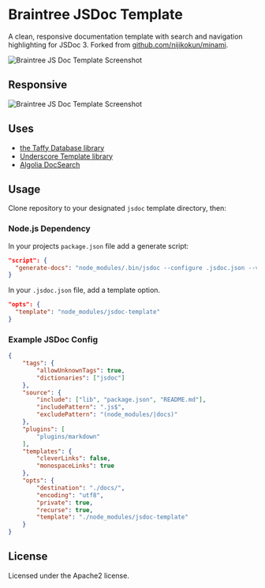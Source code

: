 # Braintree JSDoc Template

A clean, responsive documentation template with search and navigation highlighting for JSDoc 3. Forked from [github.com/nijikokun/minami](https://github.com/nijikokun/minami).

![Braintree JS Doc Template Screenshot](https://puu.sh/rWvW0/2831fd69d6.png)

## Responsive

![Braintree JS Doc Template Screenshot](https://puu.sh/rWvZ6/aee92a4787.png)

## Uses

- [the Taffy Database library](http://taffydb.com/)
- [Underscore Template library](http://documentcloud.github.com/underscore/#template)
- [Algolia DocSearch](https://community.algolia.com/docsearch/)

## Usage

Clone repository to your designated `jsdoc` template directory, then:


### Node.js Dependency

In your projects `package.json` file add a generate script:

```json
"script": {
  "generate-docs": "node_modules/.bin/jsdoc --configure .jsdoc.json --verbose"
}
```

In your `.jsdoc.json` file, add a template option.

```json
"opts": {
  "template": "node_modules/jsdoc-template"
}
```

### Example JSDoc Config

```json
{
    "tags": {
        "allowUnknownTags": true,
        "dictionaries": ["jsdoc"]
    },
    "source": {
        "include": ["lib", "package.json", "README.md"],
        "includePattern": ".js$",
        "excludePattern": "(node_modules/|docs)"
    },
    "plugins": [
        "plugins/markdown"
    ],
    "templates": {
        "cleverLinks": false,
        "monospaceLinks": true
    },
    "opts": {
        "destination": "./docs/",
        "encoding": "utf8",
        "private": true,
        "recurse": true,
        "template": "./node_modules/jsdoc-template"
    }
}
```

## License

Licensed under the Apache2 license.
